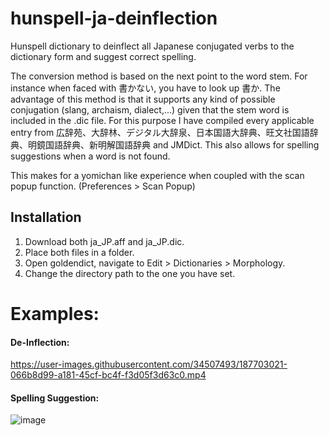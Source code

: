 # hunspell-ja-deinflection
Hunspell dictionary to deinflect all Japanese conjugated verbs to the dictionary form and suggest correct spelling.

The conversion method is based on the next point to the word stem. For instance when faced with 書かない, you have to look up 書か. The advantage of this method is that it supports any kind of possible conjugation (slang, archaism, dialect,...) given that the stem word is included in the .dic file. For this purpose I have compiled every applicable entry from 広辞苑、大辞林、デジタル大辞泉、日本国語大辞典、旺文社国語辞典、明鏡国語辞典、新明解国語辞典 and JMDict. This also allows for spelling suggestions when a word is not found.

This makes for a yomichan like experience when coupled with the scan popup function. (Preferences > Scan Popup)

## Installation
1. Download both ja_JP.aff and ja_JP.dic.
2. Place both files in a folder.
3. Open goldendict, navigate to Edit > Dictionaries > Morphology.
4. Change the directory path to the one you have set.

# Examples:
#### De-Inflection:
https://user-images.githubusercontent.com/34507493/187703021-066b8d99-a181-45cf-bc4f-f3d05f3d63c0.mp4

#### Spelling Suggestion:
![image](https://user-images.githubusercontent.com/34507493/187703775-98b4f3d0-0505-442b-92ed-e09c4b28ac27.png)
